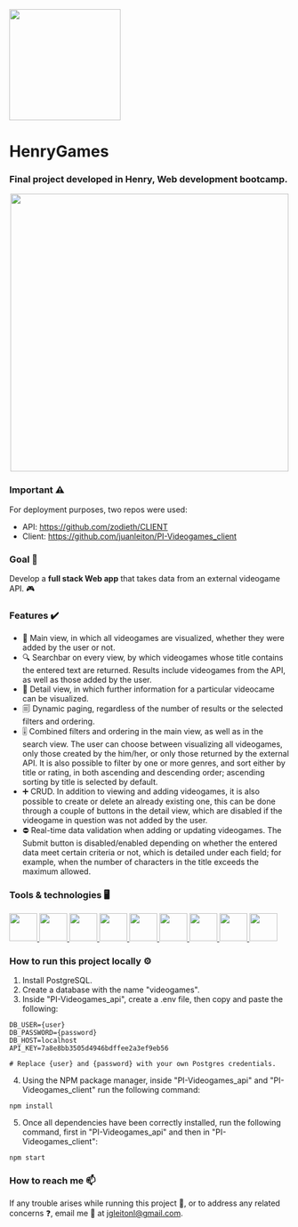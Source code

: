 <div align="left">
  <a href="https://www.soyhenry.com/">
    <img src="https://user-images.githubusercontent.com/108427945/220423842-b40a485f-734b-418e-81f7-6ddfa23acd99.png" width="200" >
  </a>
</div>

# **HenryGames** #
### Final project developed in Henry, Web development bootcamp. ###
<div align="center">
  <a href="https://client-ochre-five.vercel.app/">
    <img src="https://user-images.githubusercontent.com/108427945/220424776-f2c06892-dc47-4073-a475-5eb41ff8927c.png" width="500" >
  </a>
</div>

### Important ⚠️ ###
For deployment purposes, two repos were used:
- API: https://github.com/zodieth/CLIENT
- Client: https://github.com/juanleiton/PI-Videogames_client

### Goal 🏁 ###
Develop a **full stack Web app** that takes data from an external videogame API. 🎮

### Features ✔️ ###
- 🚪 Main view, in which all videogames are visualized, whether they were added by the user or not.
- 🔍 Searchbar on every view, by which videogames whose title contains the entered text are returned. Results include videogames from the API, as well as those added by the user.
- 📑 Detail view, in which further information for a particular videocame can be visualized.
- 🗐 Dynamic paging, regardless of the number of results or the selected filters and ordering.
- 🎚️ Combined filters and ordering in the main view, as well as in the search view. The user can choose between visualizing all videogames, only those created by the him/her, or only those returned by the external API. It is also possible to filter by one or more genres, and sort either by title or rating, in both ascending and descending order; ascending sorting by title is selected by default.
- ➕ CRUD. In addition to viewing and adding videogames, it is also possible to create or delete an already existing one, this can be done through a couple of buttons in the detail view, which are disabled if the videogame in question was not added by the user.
- ⛔ Real-time data validation when adding or updating videogames. The Submit button is disabled/enabled depending on whether the entered data meet certain criteria or not, which is detailed under each field; for example, when the number of characters in the title exceeds the maximum allowed.

### Tools & technologies 🖥️ ###
 <a href="https://developer.mozilla.org/en-US/docs/Web/JavaScript">
  <img src="https://user-images.githubusercontent.com/108427945/220447577-2d40e53b-d911-4919-9df8-1a832e7264e1.png" width="50" >
 </a>
 <a href="https://developer.mozilla.org/en-US/docs/Web/HTML">
  <img src="https://user-images.githubusercontent.com/108427945/220448197-9361ad94-2867-4aca-8bcd-3a4ddb2b499c.png" width="50" >
 </a>
 <a href="https://developer.mozilla.org/en-US/docs/Web/CSS">
  <img src="https://user-images.githubusercontent.com/108427945/220448406-7bcd41a4-e0c3-4d97-8901-6ec45c3effa5.png" width="50" >
 </a>
 <a href="https://www.postgresql.org/">
  <img src="https://user-images.githubusercontent.com/108427945/220448808-2ccebd50-595e-4b02-8b59-ac7b4f5e52d4.png" width="50" >
 </a>
 <a href="https://sequelize.org/">
  <img src="https://user-images.githubusercontent.com/108427945/220449748-8b0cce45-1156-49a7-a6da-83a8d921c83b.png" width="50" >
 </a>
 <a href="https://nodejs.org/en/">
  <img src="https://user-images.githubusercontent.com/108427945/220450396-5786cd98-e2ce-47e8-b15f-056a251bd01b.png" width="50" >
 </a>
 <a href="https://expressjs.com/">
  <img src="https://user-images.githubusercontent.com/108427945/220450657-a17aca01-f90d-4843-9137-20bca9668a22.png" width="50" >
 </a>
 <a href="https://reactjs.org/">
  <img src="https://user-images.githubusercontent.com/108427945/220451016-cfb63adb-0aa4-493a-bef0-e090e301b3b1.png" width="50" >
 </a>
 <a href="https://redux.js.org/">
  <img src="https://user-images.githubusercontent.com/108427945/220451188-0dd37557-2067-4058-b6bc-eb14377f334c.png" width="50" >
 </a>

### How to run this project locally ⚙️ ###
1. Install PostgreSQL.
2. Create a database with the name "videogames".
3. Inside "PI-Videogames_api", create a .env file, then copy and paste the following:
```
DB_USER={user}
DB_PASSWORD={password}
DB_HOST=localhost
API_KEY=7a8e8bb3505d4946bdffee2a3ef9eb56

# Replace {user} and {password} with your own Postgres credentials.
```
4. Using the NPM package manager, inside "PI-Videogames_api" and "PI-Videogames_client" run the following command:
```
npm install
```
5. Once all dependencies have been correctly installed, run the following command, first in "PI-Videogames_api" and then in "PI-Videogames_client":
```
npm start
```
### How to reach me 📫 ###
If any trouble arises while running this project 🚩, or to address any related concerns ❓, email me 📧 at jgleitonl@gmail.com.
